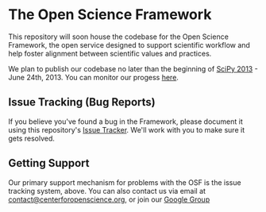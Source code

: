 The Open Science Framework
==========================

This repository will soon house the codebase for the Open Science Framework, the open service designed to support scientific workflow and help foster alignment between scientific values and practices.

We plan to publish our codebase no later than the beginning of [SciPy 2013](http://conference.scipy.org/scipy2013/) - June 24th, 2013. You can monitor our progess [here](https://github.com/CenterForOpenScience/openscienceframework.org/issues?milestone=1&state=open).

Issue Tracking (Bug Reports)
----------------------------

If you believe you've found a bug in the Framework, please document it using this repository's [Issue Tracker](/CenterForOpenScience/openscienceframework.org/issues). We'll work with you to make sure it gets resolved.

Getting Support
---------------

Our primary support mechanism for problems with the OSF is the issue tracking system, above. You can also contact us via email at contact@centerforopenscience.org, or join our [Google Group](https://groups.google.com/forum/?fromgroups#!forum/openscienceframework)
